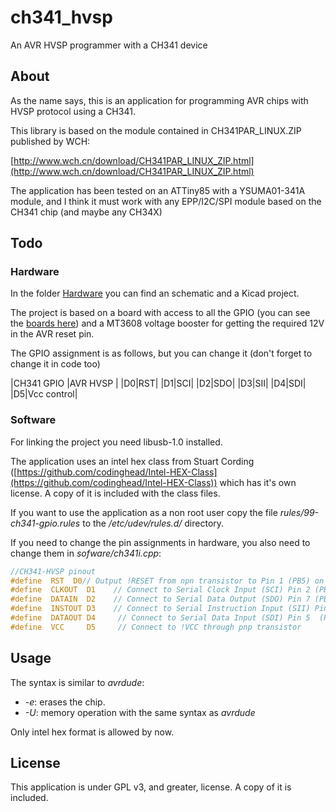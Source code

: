 # ch341_hvsp
An AVR HVSP programmer with a CH341 device

## About
As the name says, this is an application for programming AVR chips with HVSP protocol using a CH341.

This library is based on the module contained in CH341PAR_LINUX.ZIP published by WCH:

[http://www.wch.cn/download/CH341PAR_LINUX_ZIP.html](http://www.wch.cn/download/CH341PAR_LINUX_ZIP.html)

The application has been tested on an ATTiny85 with a YSUMA01-341A module, and I think it must work with any EPP/I2C/SPI module based on the CH341 chip (and maybe any CH34X)

## Todo
### Hardware
In the folder [Hardware](hardware/ "hardware") you can find an schematic and a Kicad project.

The project is based on a board with access to all the GPIO (you can see the [boards here](https://github.com/stahir/CH341-Store "https://github.com/stahir/CH341-Store")) and a MT3608 voltage booster for getting the required 12V in the AVR reset pin.

The GPIO assignment is as follows, but you can change it (don't forget to change it in code too)

|CH341 GPIO  |AVR HVSP   |
|D0|RST|
|D1|SCI|
|D2|SDO|
|D3|SII|
|D4|SDI|
|D5|Vcc control|

### Software

For linking the project you need libusb-1.0 installed.

The application uses an intel hex class from Stuart Cording ([https://github.com/codinghead/Intel-HEX-Class](https://github.com/codinghead/Intel-HEX-Class)) which has it's own license. A copy of it is included with the class files.

If you want to use the application as a non root user copy the file _rules/99-ch341-gpio.rules_ to the _/etc/udev/rules.d/_ directory.

If you need to change the pin assignments in hardware, you also need to change them in _sofware/ch341i.cpp_:
```C
//CH341-HVSP pinout
#define  RST  D0// Output !RESET from npn transistor to Pin 1 (PB5) on ATTiny85
#define  CLKOUT  D1    // Connect to Serial Clock Input (SCI) Pin 2 (PB3) on ATTiny85
#define  DATAIN  D2    // Connect to Serial Data Output (SDO) Pin 7 (PB2) on ATTiny85
#define  INSTOUT D3    // Connect to Serial Instruction Input (SII) Pin 6 (PB1) on ATTiny85
#define  DATAOUT D4     // Connect to Serial Data Input (SDI) Pin 5  (PB0) on ATTiny85
#define  VCC     D5     // Connect to !VCC through pnp transistor
```
## Usage
The syntax is similar to _avrdude_:
* _-e_: erases the chip.
* _-U_: memory operation with the same syntax as _avrdude_

Only intel hex format is allowed by now.
## License

This application is under GPL v3, and greater, license. A copy of it is included.
